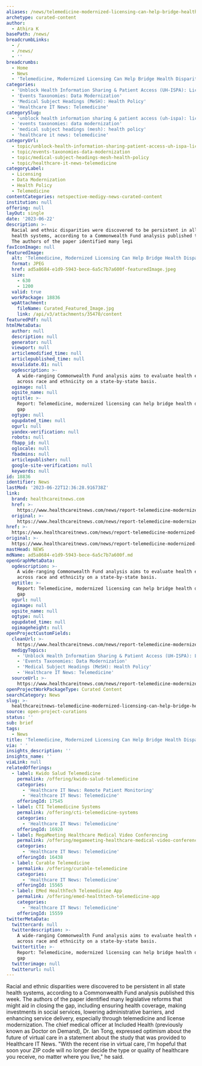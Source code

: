 ```yaml
---
aliases: /news/telemedicine-modernized-licensing-can-help-bridge-health-disparity-gap
archetype: curated-content
author:
  - Athira K
basePath: /news/
breadcrumbLinks:
  - /
  - /news/
  - ''
breadcrumbs:
  - Home
  - News
  - 'Telemedicine, Modernized Licensing Can Help Bridge Health Disparity Gap'
categories:
  - 'Unblock Health Information Sharing & Patient Access (UH-ISPA): Licensing'
  - 'Events Taxonomies: Data Modernization'
  - 'Medical Subject Headings (MeSH): Health Policy'
  - 'Healthcare IT News: Telemedicine'
categorySlug:
  - 'unblock health information sharing & patient access (uh-ispa): licensing'
  - 'events taxonomies: data modernization'
  - 'medical subject headings (mesh): health policy'
  - 'healthcare it news: telemedicine'
categoryUrl:
  - topic/unblock-health-information-sharing-patient-access-uh-ispa-licensing
  - topic/events-taxonomies-data-modernization
  - topic/medical-subject-headings-mesh-health-policy
  - topic/healthcare-it-news-telemedicine
categoryLabel:
  - Licensing
  - Data Modernization
  - Health Policy
  - Telemedicine
contentCategories: netspective-medigy-news-curated-content
institution: null
offering: null
layOut: single
date: '2023-06-22'
description: >-
  Racial and ethnic disparities were discovered to be persistent in all state
  health systems, according to a Commonwealth Fund analysis published this week.
  The authors of the paper identified many legi
favIconImage: null
featuredImage:
  alt: 'Telemedicine, Modernized Licensing Can Help Bridge Health Disparity Gap'
  format: JPEG
  href: ad5a8684-e1d9-5943-bece-6a5c7b7a600f-featuredImage.jpeg
  size:
    - 630
    - 1200
  valid: true
  workPackage: 18836
  wpAttachment:
    fileName: Curated_Featured_Image.jpg
    link: /api/v3/attachments/35470/content
featuredPdf: null
htmlMetaData:
  author: null
  description: null
  generator: null
  viewport: null
  articlemodified_time: null
  articlepublished_time: null
  msvalidate.01: null
  ogdescription: >-
    A wide-ranging Commonwealth Fund analysis aims to evaluate health equity
    across race and ethnicity on a state-by-state basis.
  ogimage: null
  ogsite_name: null
  ogtitle: >-
    Report: Telemedicine, modernized licensing can help bridge health disparity
    gap
  ogtype: null
  ogupdated_time: null
  ogurl: null
  yandex-verification: null
  robots: null
  fbapp_id: null
  oglocale: null
  fbadmins: null
  articlepublisher: null
  google-site-verification: null
  keywords: null
id: 18836
identifier: News
lastMod: '2023-06-22T12:36:28.916738Z'
link:
  brand: healthcareitnews.com
  href: >-
    https://www.healthcareitnews.com/news/report-telemedicine-modernized-licensing-can-help-bridge-health-disparity-gap
  original: >-
    https://www.healthcareitnews.com/news/report-telemedicine-modernized-licensing-can-help-bridge-health-disparity-gap
href: >-
  https://www.healthcareitnews.com/news/report-telemedicine-modernized-licensing-can-help-bridge-health-disparity-gap
original: >-
  https://www.healthcareitnews.com/news/report-telemedicine-modernized-licensing-can-help-bridge-health-disparity-gap
mastHead: NEWS
mdName: ad5a8684-e1d9-5943-bece-6a5c7b7a600f.md
openGraphMetaData:
  ogdescription: >-
    A wide-ranging Commonwealth Fund analysis aims to evaluate health equity
    across race and ethnicity on a state-by-state basis.
  ogtitle: >-
    Report: Telemedicine, modernized licensing can help bridge health disparity
    gap
  ogurl: null
  ogimage: null
  ogsite_name: null
  ogtype: null
  ogupdated_time: null
  ogimageheight: null
openProjectCustomFields:
  cleanUrl: >-
    https://www.healthcareitnews.com/news/report-telemedicine-modernized-licensing-can-help-bridge-health-disparity-gap
  medigyTopics:
    - 'Unblock Health Information Sharing & Patient Access (UH-ISPA): Licensing'
    - 'Events Taxonomies: Data Modernization'
    - 'Medical Subject Headings (MeSH): Health Policy'
    - 'Healthcare IT News: Telemedicine'
  sourceUrl: >-
    https://www.healthcareitnews.com/news/report-telemedicine-modernized-licensing-can-help-bridge-health-disparity-gap
openProjectWorkPackageType: Curated Content
searchCategory: News
slug: >-
  healthcareitnews-telemedicine-modernized-licensing-can-help-bridge-health-disparity-gap
source: open-project-curations
status: ''
sub: brief
tags:
  - News
title: 'Telemedicine, Modernized Licensing Can Help Bridge Health Disparity Gap'
via: ' '
insights_description: ''
insights_name: ''
viaLink: null
relatedOfferings:
  - label: Kwido Salud Telemedicine
    permalink: /offering/kwido-salud-telemedicine
    categories:
      - 'Healthcare IT News: Remote Patient Monitoring'
      - 'Healthcare IT News: Telemedicine'
    offeringId: 17545
  - label: CTI Telemedicine Systems
    permalink: /offering/cti-telemedicine-systems
    categories:
      - 'Healthcare IT News: Telemedicine'
    offeringId: 16920
  - label: MegaMeeting Healthcare Medical Video Conferencing
    permalink: /offering/megameeting-healthcare-medical-video-conferencing
    categories:
      - 'Healthcare IT News: Telemedicine'
    offeringId: 16438
  - label: Curable Telemedicine
    permalink: /offering/curable-telemedicine
    categories:
      - 'Healthcare IT News: Telemedicine'
    offeringId: 15565
  - label: EMed HealthTech Telemedicine App
    permalink: /offering/emed-healthtech-telemedicine-app
    categories:
      - 'Healthcare IT News: Telemedicine'
    offeringId: 15559
twitterMetaData:
  twittercard: null
  twitterdescription: >-
    A wide-ranging Commonwealth Fund analysis aims to evaluate health equity
    across race and ethnicity on a state-by-state basis.
  twittertitle: >-
    Report: Telemedicine, modernized licensing can help bridge health disparity
    gap
  twitterimage: null
  twitterurl: null
---
```

<p>Racial and ethnic disparities were discovered to be persistent in all state health systems, according to a Commonwealth Fund analysis published this week. The authors of the paper identified many legislative reforms that might aid in closing the gap, including ensuring health coverage, making investments in social services, lowering administrative barriers, and enhancing service delivery, especially through telemedicine and license modernization. The chief medical officer at Included Health (previously known as Doctor on Demand), Dr. Ian Tong, expressed optimism about the future of virtual care in a statement about the study that was provided to Healthcare IT News. "With the recent rise in virtual care, I'm hopeful that soon your ZIP code will no longer decide the type or quality of healthcare you receive, no matter where you live," he said. &nbsp;</p>